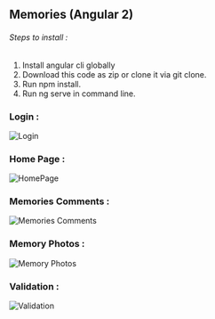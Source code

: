 ## Memories (Angular 2)

###### Steps to install :

1.  Install angular cli globally
2.  Download this code as zip or clone it via git clone.
3.  Run npm install.
4.  Run ng serve in command line.

### Login :

![Login](https://s4.postimg.org/j4s2f902l/login.jpg)


### Home Page : 


![HomePage](https://s24.postimg.org/vdfjt1lkl/home.jpg)



### Memories Comments :

![Memories Comments](https://s17.postimg.org/auu2vrhcv/memory_comments.jpg)



### Memory Photos : 

![Memory Photos](https://s7.postimg.org/ybyr2j7fv/individual_memory_photos.jpg)



### Validation : 

![Validation](https://s22.postimg.org/4e38mstvl/validation.jpg)

